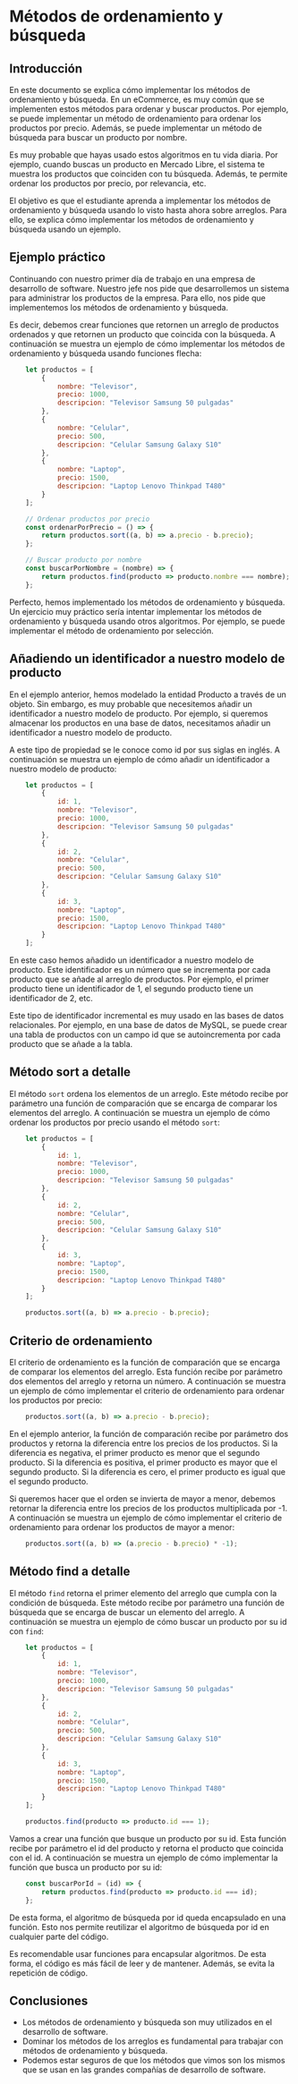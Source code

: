 # Métodos de ordenamiento y búsqueda

## Introducción

En este documento se explica cómo implementar los métodos de ordenamiento y búsqueda. En un eCommerce, es muy común que se implementen estos métodos para ordenar y buscar productos. Por ejemplo, se puede implementar un método de ordenamiento para ordenar los productos por precio. Además, se puede implementar un método de búsqueda para buscar un producto por nombre.

Es muy probable que hayas usado estos algoritmos en tu vida diaria. Por ejemplo, cuando buscas un producto en Mercado Libre, el sistema te muestra los productos que coinciden con tu búsqueda. Además, te permite ordenar los productos por precio, por relevancia, etc.

El objetivo es que el estudiante aprenda a implementar los métodos de ordenamiento y búsqueda usando lo visto hasta ahora sobre arreglos. Para ello, se explica cómo implementar los métodos de ordenamiento y búsqueda usando un ejemplo.

## Ejemplo práctico

Continuando con nuestro primer día de trabajo en una empresa de desarrollo de software. Nuestro jefe nos pide que desarrollemos un sistema para administrar los productos de la empresa. Para ello, nos pide que implementemos los métodos de ordenamiento y búsqueda.

Es decir, debemos crear funciones que retornen un arreglo de productos ordenados y que retornen un producto que coincida con la búsqueda. A continuación se muestra un ejemplo de cómo implementar los métodos de ordenamiento y búsqueda usando funciones flecha:

```javascript
    let productos = [
        {
            nombre: "Televisor",
            precio: 1000,
            descripcion: "Televisor Samsung 50 pulgadas"
        },
        {
            nombre: "Celular",
            precio: 500,
            descripcion: "Celular Samsung Galaxy S10"
        },
        {
            nombre: "Laptop",
            precio: 1500,
            descripcion: "Laptop Lenovo Thinkpad T480"
        }
    ];

    // Ordenar productos por precio
    const ordenarPorPrecio = () => {
        return productos.sort((a, b) => a.precio - b.precio);
    };

    // Buscar producto por nombre
    const buscarPorNombre = (nombre) => {
        return productos.find(producto => producto.nombre === nombre);
    };
```

Perfecto, hemos implementado los métodos de ordenamiento y búsqueda. Un ejercicio muy práctico sería intentar implementar los métodos de ordenamiento y búsqueda usando otros algoritmos. Por ejemplo, se puede implementar el método de ordenamiento por selección.

## Añadiendo un identificador a nuestro modelo de producto

En el ejemplo anterior, hemos modelado la entidad Producto a través de un objeto. Sin embargo, es muy probable que necesitemos añadir un identificador a nuestro modelo de producto. Por ejemplo, si queremos almacenar los productos en una base de datos, necesitamos añadir un identificador a nuestro modelo de producto.

A este tipo de propiedad se le conoce como id por sus siglas en inglés. A continuación se muestra un ejemplo de cómo añadir un identificador a nuestro modelo de producto:

```javascript
    let productos = [
        {
            id: 1,
            nombre: "Televisor",
            precio: 1000,
            descripcion: "Televisor Samsung 50 pulgadas"
        },
        {
            id: 2,
            nombre: "Celular",
            precio: 500,
            descripcion: "Celular Samsung Galaxy S10"
        },
        {
            id: 3,
            nombre: "Laptop",
            precio: 1500,
            descripcion: "Laptop Lenovo Thinkpad T480"
        }
    ];
```

En este caso hemos añadido un identificador a nuestro modelo de producto. Este identificador es un número que se incrementa por cada producto que se añade al arreglo de productos. Por ejemplo, el primer producto tiene un identificador de 1, el segundo producto tiene un identificador de 2, etc.

Este tipo de identificador incremental es muy usado en las bases de datos relacionales. Por ejemplo, en una base de datos de MySQL, se puede crear una tabla de productos con un campo id que se autoincrementa por cada producto que se añade a la tabla.

## Método sort a detalle

El método `sort` ordena los elementos de un arreglo. Este método recibe por parámetro una función de comparación que se encarga de comparar los elementos del arreglo. A continuación se muestra un ejemplo de cómo ordenar los productos por precio usando el método `sort`:

```javascript
    let productos = [
        {
            id: 1,
            nombre: "Televisor",
            precio: 1000,
            descripcion: "Televisor Samsung 50 pulgadas"
        },
        {
            id: 2,
            nombre: "Celular",
            precio: 500,
            descripcion: "Celular Samsung Galaxy S10"
        },
        {
            id: 3,
            nombre: "Laptop",
            precio: 1500,
            descripcion: "Laptop Lenovo Thinkpad T480"
        }
    ];

    productos.sort((a, b) => a.precio - b.precio);
```

## Criterio de ordenamiento

El criterio de ordenamiento es la función de comparación que se encarga de comparar los elementos del arreglo. Esta función recibe por parámetro dos elementos del arreglo y retorna un número. A continuación se muestra un ejemplo de cómo implementar el criterio de ordenamiento para ordenar los productos por precio:

```javascript
    productos.sort((a, b) => a.precio - b.precio);
```

En el ejemplo anterior, la función de comparación recibe por parámetro dos productos y retorna la diferencia entre los precios de los productos. Si la diferencia es negativa, el primer producto es menor que el segundo producto. Si la diferencia es positiva, el primer producto es mayor que el segundo producto. Si la diferencia es cero, el primer producto es igual que el segundo producto.

Si queremos hacer que el orden se invierta de mayor a menor, debemos retornar la diferencia entre los precios de los productos multiplicada por -1. A continuación se muestra un ejemplo de cómo implementar el criterio de ordenamiento para ordenar los productos de mayor a menor:

```javascript
    productos.sort((a, b) => (a.precio - b.precio) * -1);
```

## Método find a detalle

El método `find` retorna el primer elemento del arreglo que cumpla con la condición de búsqueda. Este método recibe por parámetro una función de búsqueda que se encarga de buscar un elemento del arreglo. A continuación se muestra un ejemplo de cómo buscar un producto por su id con `find`:

```javascript
    let productos = [
        {
            id: 1,
            nombre: "Televisor",
            precio: 1000,
            descripcion: "Televisor Samsung 50 pulgadas"
        },
        {
            id: 2,
            nombre: "Celular",
            precio: 500,
            descripcion: "Celular Samsung Galaxy S10"
        },
        {
            id: 3,
            nombre: "Laptop",
            precio: 1500,
            descripcion: "Laptop Lenovo Thinkpad T480"
        }
    ];

    productos.find(producto => producto.id === 1);
```

Vamos a crear una función que busque un producto por su id. Esta función recibe por parámetro el id del producto y retorna el producto que coincida con el id. A continuación se muestra un ejemplo de cómo implementar la función que busca un producto por su id:

```javascript
    const buscarPorId = (id) => {
        return productos.find(producto => producto.id === id);
    };
```

De esta forma, el algoritmo de búsqueda por id queda encapsulado en una función. Esto nos permite reutilizar el algoritmo de búsqueda por id en cualquier parte del código.

Es recomendable usar funciones para encapsular algoritmos. De esta forma, el código es más fácil de leer y de mantener. Además, se evita la repetición de código.

## Conclusiones

- Los métodos de ordenamiento y búsqueda son muy utilizados en el desarrollo de software.
- Dominar los métodos de los arreglos es fundamental para trabajar con métodos de ordenamiento y búsqueda.
- Podemos estar seguros de que los métodos que vimos son los mismos que se usan en las grandes compañías de desarrollo de software.

